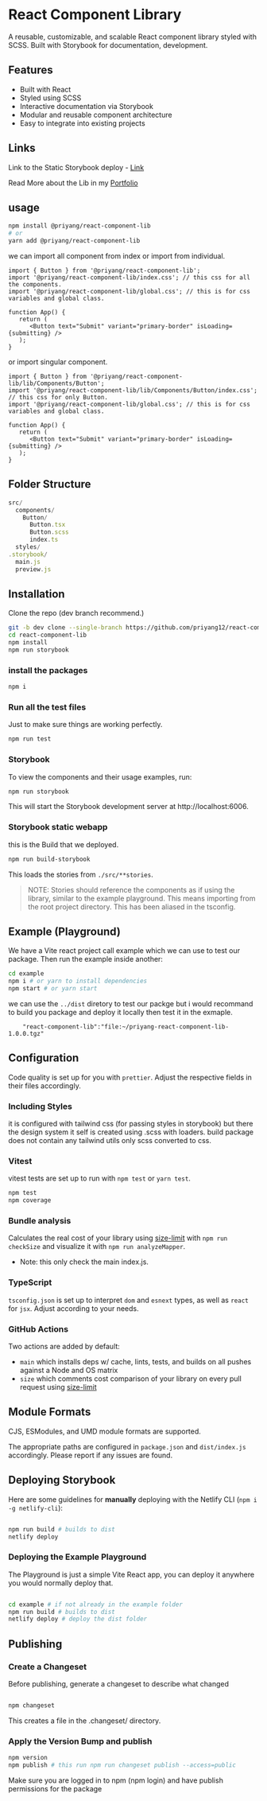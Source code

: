 # React Component Library

A reusable, customizable, and scalable React component library styled with SCSS. Built with Storybook for documentation, development.

## Features

-  Built with React
-  Styled using SCSS
-  Interactive documentation via Storybook
-  Modular and reusable component architecture
-  Easy to integrate into existing projects

## Links

Link to the Static Storybook deploy - [Link](https://willowy-semifreddo-521b84.netlify.app/)

Read More about the Lib in my [Portfolio]()

## usage

```bash
npm install @priyang/react-component-lib
# or
yarn add @priyang/react-component-lib
```

we can import all component from index or import from individual.

```tsx
import { Button } from '@priyang/react-component-lib';
import '@priyang/react-component-lib/index.css'; // this css for all the components.
import '@priyang/react-component-lib/global.css'; // this is for css variables and global class.

function App() {
   return (
      <Button text="Submit" variant="primary-border" isLoading={submitting} />
   );
}
```

or import singular component.

```tsx
import { Button } from '@priyang/react-component-lib/lib/Components/Button';
import '@priyang/react-component-lib/lib/Components/Button/index.css'; // this css for only Button.
import '@priyang/react-component-lib/global.css'; // this is for css variables and global class.

function App() {
   return (
      <Button text="Submit" variant="primary-border" isLoading={submitting} />
   );
}
```

## Folder Structure

```js
src/
  components/
    Button/
      Button.tsx
      Button.scss
      index.ts
  styles/
.storybook/
  main.js
  preview.js
```

## Installation

Clone the repo (dev branch recommend.)

```bash
git -b dev clone --single-branch https://github.com/priyang12/react-component-lib.git
cd react-component-lib
npm install
npm run storybook
```

### install the packages

```bash
npm i
```

### Run all the test files

Just to make sure things are working perfectly.

```bash
npm run test
```

### Storybook

To view the components and their usage examples, run:

```bash
npm run storybook
```

This will start the Storybook development server at http://localhost:6006.

### Storybook static webapp

this is the Build that we deployed.

```bash
npm run build-storybook
```

This loads the stories from `./src/**stories`.

> NOTE: Stories should reference the components as if using the library, similar to the example playground. This means importing from the root project directory. This has been aliased in the tsconfig.

## Example (Playground)

We have a Vite react project call example which we can use to test our package.
Then run the example inside another:

```bash
cd example
npm i # or yarn to install dependencies
npm start # or yarn start
```

we can use the `../dist` diretory to test our packge but i would recommand to build you package and deploy it locally then test it in the exmaple.

```
    "react-component-lib":"file:~/priyang-react-component-lib-1.0.0.tgz"
```

## Configuration

Code quality is set up for you with `prettier`. Adjust the respective fields in their files accordingly.

### Including Styles

it is configured with tailwind css (for passing styles in storybook) but there the design system it self is created using .scss with loaders. build package
does not contain any tailwind utils only scss converted to css.

### Vitest

vitest tests are set up to run with `npm test` or `yarn test`.

```bash
npm test
npm coverage
```

### Bundle analysis

Calculates the real cost of your library using [size-limit](https://github.com/ai/size-limit) with `npm run checkSize` and visualize it with `npm run analyzeMapper`.

-  Note: this only check the main index.js.

### TypeScript

`tsconfig.json` is set up to interpret `dom` and `esnext` types, as well as `react` for `jsx`. Adjust according to your needs.

### GitHub Actions

Two actions are added by default:

-  `main` which installs deps w/ cache, lints, tests, and builds on all pushes against a Node and OS matrix
-  `size` which comments cost comparison of your library on every pull request using [size-limit](https://github.com/ai/size-limit)

## Module Formats

CJS, ESModules, and UMD module formats are supported.

The appropriate paths are configured in `package.json` and `dist/index.js` accordingly. Please report if any issues are found.

## Deploying Storybook

Here are some guidelines for **manually** deploying with the Netlify CLI (`npm i -g netlify-cli`):

```bash

npm run build # builds to dist
netlify deploy
```

### Deploying the Example Playground

The Playground is just a simple Vite React app, you can deploy it anywhere you would normally deploy that.

```bash

cd example # if not already in the example folder
npm run build # builds to dist
netlify deploy # deploy the dist folder
```

## Publishing

### Create a Changeset

Before publishing, generate a changeset to describe what changed

```bash

npm changeset
```

This creates a file in the .changeset/ directory.

### Apply the Version Bump and publish

```bash
npm version
npm publish # this run npm run changeset publish --access=public
```

Make sure you are logged in to npm (npm login) and have publish permissions for the package
